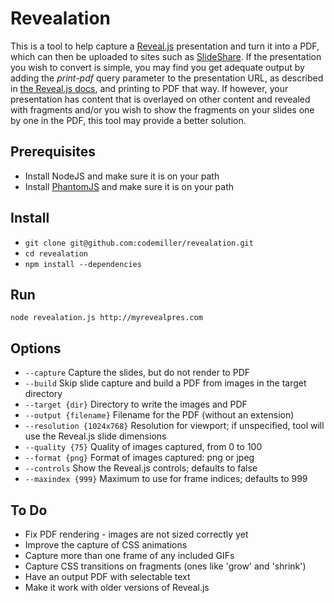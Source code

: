 Revealation
===========

This is a tool to help capture a [Reveal.js](https://github.com/hakimel/reveal.js) presentation and turn it into a PDF, which can then be uploaded to sites such as [SlideShare](http://www.slideshare.net). If the presentation you wish to convert is simple, you may find you get adequate output by adding the _print-pdf_ query parameter to the presentation URL, as described in [the Reveal.js docs](https://github.com/hakimel/reveal.js/blob/master/README.md#pdf-export), and printing to PDF that way. If however, your presentation has content that is overlayed on other content and revealed with fragments and/or you wish to show the fragments on your slides one by one in the PDF, this tool may provide a better solution.

## Prerequisites

- Install NodeJS and make sure it is on your path
- Install [PhantomJS](http://phantomjs.org) and make sure it is on your path 

## Install

- `git clone git@github.com:codemiller/revealation.git`
- `cd revealation`
- `npm install --dependencies`

## Run 

`node revealation.js http://myrevealpres.com`

## Options 

- `--capture` Capture the slides, but do not render to PDF
- `--build` Skip slide capture and build a PDF from images in the target directory 
- `--target {dir}` Directory to write the images and PDF
- `--output {filename}` Filename for the PDF (without an extension)
- `--resolution {1024x768}` Resolution for viewport; if unspecified, tool will use the Reveal.js slide dimensions
- `--quality {75}` Quality of images captured, from 0 to 100
- `--format {png}` Format of images captured: png or jpeg
- `--controls` Show the Reveal.js controls; defaults to false
- `--maxindex {999}` Maximum to use for frame indices; defaults to 999

## To Do

- Fix PDF rendering - images are not sized correctly yet
- Improve the capture of CSS animations
- Capture more than one frame of any included GIFs
- Capture CSS transitions on fragments (ones like 'grow' and 'shrink')
- Have an output PDF with selectable text
- Make it work with older versions of Reveal.js
